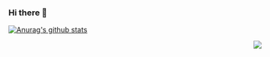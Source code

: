 ### Hi there 👋


[![Anurag's github stats](https://github-readme-stats.vercel.app/api?username=wwmz&&theme=radical)](https://github.com/wwmz/github-readme-stats)

<img align="right" src="https://github-readme-stats.vercel.app/api?username=wmz&show_icons=true&icon_color=CE1D2D&text_color=718096&bg_color=ffffff&hide_title=true" />
